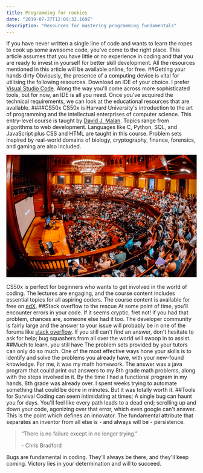 ```yaml
---
title: Programming for rookies
date: "2019-07-27T12:09:32.169Z"
description: "Resources for mastering programming fundamentals"
---
```

If you have never written a single line of code and wants to learn the ropes to cook up some awesome code, you've come to the right place. This article assumes that you have little or no experience in coding and that you are ready to invest in yourself for better skill development. All the resources mentioned in this article will be available online, for free.
##Getting your hands dirty
Obviously, the presence of a computing device is vital for utilising the following resources. Download an IDE of your choice. I prefer [Visual Studio Code](https://code.visualstudio.com/). Along the way you'll come across more sophisticated tools, but for now, an IDE is all you need. Once you've acquired the technical requirements, we can look at the educational resources that are available.
####CS50x
 CS50x is Harvard University's introduction to the art of programming and the intellectual enterprises of computer science. This entry-level course is taught by [David J. Malan](https://twitter.com/davidjmalan). Topics range from algorithms to web development. Languages like C, Python, SQL, and JavaScript plus CSS and HTML are taught in this course. Problem sets inspired by real-world domains of biology, cryptography, finance, forensics, and gaming are also included.

 ![CS50 Classroom](./CS50d.png)

 CS50x is perfect for beginners who wants to get involved in the world of coding. The lectures are engaging, and the course content includes essential topics for all aspiring coders. The course content is available for free on [edX](https://www.edx.org/course/cs50s-introduction-computer-science-harvardx-cs50x). 
##Stack overflow to the rescue
At some point of time, you'll encounter errors in your code. If it seems cryptic, fret not! if you had that problem, chances are, someone else had it too. The developer community is fairly large and the answer to your issue will probably be in one of the forums like [stack overflow](https://stackoverflow.com/). If you still can't find an answer, don't hesitate to ask for help; bug squashers from all over the world will swoop in to assist.
##Much to learn, you still have
The problem sets provided by your tutors can only do so much. One of the most effective ways hone your skills is to identify and solve the problems you already have, with your new-found knowledge. For me, it was my math homework. The answer was a java program that could print out answers to my 8th grade math problems, along with the steps involved in it. By the time I had a functional program in my hands, 8th grade was already over. I spent weeks trying to automate something that could be done in minutes. But it was totally worth it.
##Tools for Survival
Coding can seem intimidating at times; A single bug can haunt you for days. You'll feel like every path leads to a dead end; scrolling up and down your code, agonizing over that error, which even google can't answer. This is the point which defines an innovator. The fundamental attribute that separates an inventor from all else is - and always will be - persistence.
>“There is no failure except in no longer trying.” 
>
>- Chris Bradford

Bugs are fundamental in coding. They'll always be there, and they'll keep coming. Victory lies in your determination and will to succeed. 



